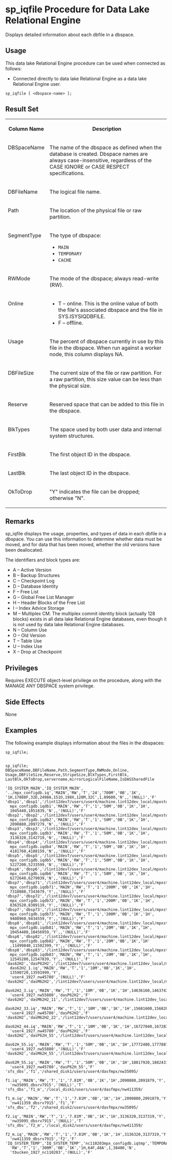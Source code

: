 <!-- loioa5a8f31384f21015acefe93bc2998e90 -->

# sp\_iqfile Procedure for Data Lake Relational Engine

Displays detailed information about each dbfile in a dbspace.



<a name="loioa5a8f31384f21015acefe93bc2998e90__section_umy_gqn_14b"/>

## Usage

This data lake Relational Engine procedure can be used when connected as follows:

-   Connected directly to data lake Relational Engine as a data lake Relational Engine user.



```
sp_iqfile [ <dbspace-name> ];
```



<a name="loioa5a8f31384f21015acefe93bc2998e90__section_anr_clz_mbb"/>

## Result Set


<table>
<tr>
<th valign="top">

Column Name

</th>
<th valign="top">

Description

</th>
</tr>
<tr>
<td valign="top">

DBSpaceName

</td>
<td valign="top">

The name of the dbspace as defined when the database is created. Dbspace names are always case-insensitive, regardless of the CASE IGNORE or CASE RESPECT specifications.

</td>
</tr>
<tr>
<td valign="top">

DBFileName

</td>
<td valign="top">

The logical file name.

</td>
</tr>
<tr>
<td valign="top">

Path

</td>
<td valign="top">

The location of the physical file or raw partition.

</td>
</tr>
<tr>
<td valign="top">

SegmentType

</td>
<td valign="top">

The type of dbspace:

-   `MAIN`
-   `TEMPORARY`
-   `CACHE`



</td>
</tr>
<tr>
<td valign="top">

RWMode

</td>
<td valign="top">

The mode of the dbspace; always read-write \(RW\).

</td>
</tr>
<tr>
<td valign="top">

Online

</td>
<td valign="top">

-   T – online. This is the online value of both the file's associated dbspace and the file in SYS.ISYSIQDBFILE.
-   F – offline.



</td>
</tr>
<tr>
<td valign="top">

Usage

</td>
<td valign="top">

The percent of dbspace currently in use by this file in the dbspace. When run against a worker node, this column displays NA.

</td>
</tr>
<tr>
<td valign="top">

DBFileSize

</td>
<td valign="top">

The current size of the file or raw partition. For a raw partition, this size value can be less than the physical size.

</td>
</tr>
<tr>
<td valign="top">

Reserve

</td>
<td valign="top">

Reserved space that can be added to this file in the dbspace.

</td>
</tr>
<tr>
<td valign="top">

BlkTypes

</td>
<td valign="top">

The space used by both user data and internal system structures.

</td>
</tr>
<tr>
<td valign="top">

FirstBlk

</td>
<td valign="top">

The first object ID in the dbspace.

</td>
</tr>
<tr>
<td valign="top">

LastBlk

</td>
<td valign="top">

The last object ID in the dbspace.

</td>
</tr>
<tr>
<td valign="top">

OkToDrop

</td>
<td valign="top">

"Y" indicates the file can be dropped; otherwise "N".

</td>
</tr>
</table>



<a name="loioa5a8f31384f21015acefe93bc2998e90__iq_refbb_1572"/>

## Remarks

sp\_iqfile displays the usage, properties, and types of data in each dbfile in a dbspace. You can use this information to determine whether data must be moved, and for data that has been moved, whether the old versions have been deallocated.

The identifiers and block types are:

-   A – Active Version
-   B – Backup Structures
-   C – Checkpoint Log
-   D – Database Identity
-   F – Free List
-   G – Global Free List Manager
-   H – Header Blocks of the Free List
-   I – Index Advice Storage
-   M – Multiplex CM. The multiplex commit identity block \(actually 128 blocks\) exists in all data lake Relational Engine databases, even though it is not used by data lake Relational Engine databases.
-   N – Column Use
-   O – Old Version
-   T – Table Use
-   U – Index Use
-   X – Drop at Checkpoint



<a name="loioa5a8f31384f21015acefe93bc2998e90__iq_refbb_1571"/>

## Privileges

Requires EXECUTE object-level privilege on the procedure, along with the MANAGE ANY DBSPACE system privilege.



## Side Effects

None



<a name="loioa5a8f31384f21015acefe93bc2998e90__iq_refbb_1574"/>

## Examples

The following example displays information about the files in the dbspaces:

```
sp_iqfile;
```

```

sp_iqfile;
DBSpaceName,DBFileName,Path,SegmentType,RWMode,Online,
Usage,DBFileSize,Reserve,StripeSize,BlkTypes,FirstBlk,
LastBlk,OkToDrop,servername,mirrorLogicalFileName,IsDASSharedFile

'IQ_SYSTEM_MAIN','IQ_SYSTEM_MAIN',
'../mpx_configdb.iq','MAIN','RW','T','24','700M','0B','1K',
'1H,17888F,32D,2498A,151O,198X,128M,32C',1,89600,'N',,'(NULL)','F'   
'dbsp1','dbsp1','/lint12dev7/users/user4/machine.lint12dev_local/mpxstore/
  mpx_configdb.iqdb1','MAIN','RW','T','1','50M','0B','1K','1H',
  1045440,1051839,'N',,'(NULL)','F'   
'dbsp2','dbsp2','/lint12dev7/users/user4/machine.lint12dev_local/mpxstore/
  mpx_configdb.iqdb2','MAIN','RW','T','1','50M','0B','1K','1H',
  2090880,2097279,'N',,'(NULL)','F'   
'dbsp3','dbsp3','/lint12dev7/users/user4/machine.lint12dev_local/mpxstore/
  mpx_configdb.iqdb3','MAIN','RW','T','1','50M','0B','1K','1H',
  3136320,3142719,'N',,'(NULL)','F'   
'dbsp4','dbsp4','/lint12dev7/users/user4/machine.lint12dev_local/mpxstore/
  mpx_configdb.iqdb4','MAIN','RW','T','1','50M','0B','1K','1H',
  4181760,4188159,'N',,'(NULL)','F'   
'dbsp5','dbsp5','/lint12dev7/users/user4/machine.lint12dev_local/mpxstore/
  mpx_configdb.iqdb5','MAIN','RW','T','1','50M','0B','1K','1H',
  5227200,5233599,'N',,'(NULL)','F'   
'dbsp6','dbsp6','/lint12dev7/users/user4/machine.lint12dev_local/mpxstore/
  mpx_configdb.iqdb6','MAIN','RW','T','1','50M','0B','1K','1H',
  6272640,6279039,'N',,'(NULL)','F'   
'dbsp7','dbsp71','/lint12dev7/users/user4/machine.lint12dev_local/mpxstore/
  mpx_configdb.iqdb71','MAIN','RW','T','1','200M','0B','1K','1H',
  7318080,7343679,'Y',,'(NULL)','F'   
'dbsp7','dbsp72','/lint12dev7/users/user4/machine.lint12dev_local/mpxstore/
  mpx_configdb.iqdb72','MAIN','RW','T','1','200M','0B','1K','1H',
  8363520,8389119,'Y',,'(NULL)','F'   
'dbsp7','dbsp73','/lint12dev7/users/user4/machine.lint12dev_local/mpxstore/
  mpx_configdb.iqdb73','MAIN','RW','T','1','200M','0B','1K','1H',
  9408960,9434559,'Y',,'(NULL)','F'   
'dbsp8','dbsp81','/lint12dev7/users/user4/machine.lint12dev_local/mpxstore/
  mpx_configdb.iqdb81','MAIN','RW','T','1','20M','0B','1K','1H',
  10454400,10456959,'Y',,'(NULL)','F'   
'dbsp8','dbsp82','/lint12dev7/users/user4/machine.lint12dev_local/mpxstore/
  mpx_configdb.iqdb82','MAIN','RW','T','1','20M','0B','1K','1H'
  ,11499840,11502399,'Y',,'(NULL)','F'   
'dbsp8','dbsp83','/lint12dev7/users/user4/machine.lint12dev_local/mpxstore/
  mpx_configdb.iqdb83','MAIN','RW','T','1','20M','0B','1K','1H',
  12545280,12547839,'Y',,'(NULL)','F'   
'das62H2','dasP62H2','/lint12dev7/users/user4/machine.lint12dev_local/mpxstore/
  das62H2_1.iq','MAIN','RW','T','1','10M','0B','1K','1H',
  13590720,13591999,'Y',
  'user4_1927_nw45780','(NULL)','F'   
'das62H2','dasM62H2','/lint12dev7/users/user4/machine.lint12dev_local/mpxstore/
  das62H2_3.iq','MAIN','RW','T','1','10M','0B','1K','1H',14636160,14637439,'Y',
  'user4_1927_nw55880','dasP62H2','F'   
'das62H2','dasM62H2_11','/lint12dev7/users/user4/machine.lint12dev_local/mpxstore/
  das62H2_33.iq','MAIN','RW','T','1','10M','0B','1K','1H',15681600,15682879,'Y',
  'user4_1927_nw45780','dasP62H2','F'   
'das62H2','dasM62H2_22','/lint12dev7/users/user4/machine.lint12dev_local/mpxstore/
  das62H2_44.iq','MAIN','RW','T','1','10M','0B','1K','1H',16727040,16728319,'Y',
  'user4_1927_nw45780','dasP62H2','F'   
'das62H2','dasP62H_55','/lint12dev7/users/user4/machine.lint12dev_local/mpxstore/
  das62H_55.iq','MAIN','RW','T','1','50M','0B','1K','1H',17772480,17778879,'Y',
  'user4_1927_nw55880','(NULL)','F'   
'das62H2','dasM62H_55','/lint12dev7/users/user4/machine.lint12dev_local/mpxstore/
  das62M_55.iq','MAIN','RW','T','1','50M','0B','1K','1H',18817920,18824319,'Y',
  'user4_1927_nw45780','dasP62H_55','F'   
'sfs_dbs','f1','/shared_disk1/users/user4/dasfmpx/nw35095/
  f1.iq','MAIN','RW','T','1','7.81M','0B','1K','1H',2090880,2091879,'Y',
  'nw35095_dbsrv7915','(NULL)','T'
'sfs_dbs','f1_m','/local_disk1/users/user4/dasfmpx/nw411359/
  f1_m.iq','MAIN','RW','T','1','7.81M','0B','1K','1H',2090880,2091879,'Y',
  'nw411359_dbsrv7915','f1','F'
'sfs_dbs','f2','/shared_disk2/users/user4/dasfmpx/nw35095/
  f2.iq','MAIN','RW','T','1','7.81M','0B','1K','1H',3136320,3137319,'Y',
  'nw35095_dbsrv7915','(NULL)','T'
'sfs_dbs','f2_m','/local_disk2/users/user4/dasfmpx/nw411359/
  f2_m.iq','MAIN','RW','T','1','7.81M','0B','1K','1H',3136320,3137319,'Y',
  'nw411359_dbsrv7915','f2','F'
'IQ_SYSTEM_TEMP','IQ_SYSTEM_TEMP','nc110203mpx_configdb.iqtmp','TEMPORARY',
  'RW','T','1','300M','0B','1K','1H,64F,48A',1,38400,'N',
  'tbucken_1927_nc110203','(NULL)','F'
   
```

